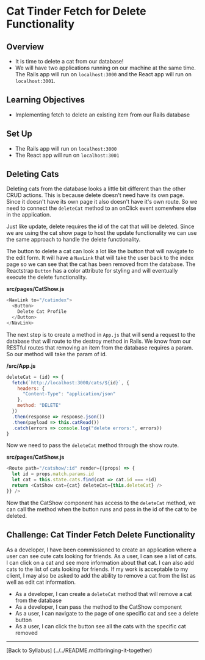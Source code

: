 # Cat Tinder Fetch for Delete Functionality

## Overview
- It is time to delete a cat from our database!
- We will have two applications running on our machine at the same time. The Rails app will run on `localhost:3000` and the React app will run on `localhost:3001`.

## Learning Objectives
- Implementing fetch to delete an existing item from our Rails database

## Set Up
- The Rails app will run on `localhost:3000`
- The React app will run on `localhost:3001`

## Deleting Cats
Deleting cats from the database looks a little bit different than the other CRUD actions. This is because delete doesn't need have its own page. Since it doesn't have its own page it also doesn't have it's own route. So we need to connect the `deleteCat` method to an onClick event somewhere else in the application.

Just like update, delete requires the id of the cat that will be deleted. Since we are using the cat show page to host the update functionality we can use the same approach to handle the delete functionality.

The button to delete a cat can look a lot like the button that will navigate to the edit form. It will have a `NavLink` that will take the user back to the index page so we can see that the cat has been removed from the database. The Reactstrap `Button` has a color attribute for styling and will eventually execute the delete functionality.

**src/pages/CatShow.js**
```javascript
<NavLink to="/catindex">
  <Button>
    Delete Cat Profile
  </Button>
</NavLink>
```

The next step is to create a method in `App.js` that will send a request to the database that will route to the destroy method in Rails. We know from our RESTful routes that removing an item from the database requires a param. So our method will take the param of id.

**/src/App.js**
```javascript
deleteCat = (id) => {
  fetch(`http://localhost:3000/cats/${id}`, {
    headers: {
      "Content-Type": "application/json"
    },
    method: "DELETE"
  })
  .then(response => response.json())
  .then(payload => this.catRead())
  .catch(errors => console.log("delete errors:", errors))
}
```

Now we need to pass the `deleteCat` method through the show route.

**src/pages/CatShow.js**
```javascript
<Route path="/catshow/:id" render={(props) => {
  let id = props.match.params.id
  let cat = this.state.cats.find(cat => cat.id === +id)
  return <CatShow cat={cat} deleteCat={this.deleteCat} />
}} />
```

Now that the CatShow component has access to the `deleteCat` method, we can call the method when the button runs and pass in the id of the cat to be deleted.


## Challenge: Cat Tinder Fetch Delete Functionality
As a developer, I have been commissioned to create an application where a user can see cute cats looking for friends. As a user, I can see a list of cats. I can click on a cat and see more information about that cat. I can also add cats to the list of cats looking for friends. If my work is acceptable to my client, I may also be asked to add the ability to remove a cat from the list as well as edit cat information.

- As a developer, I can create a `deleteCat` method that will remove a cat from the database
- As a developer, I can pass the method to the CatShow component
- As a user, I can navigate to the page of one specific cat and see a delete button
- As a user, I can click the button see all the cats with the specific cat removed

---
[Back to Syllabus] (../../README.md#bringing-it-together)

